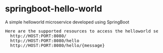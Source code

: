 # springboot-hello-world
A simple helloworld microservice developed using SpringBoot

<pre>
Here are the supported resources to access the helloworld service :
  http://HOST:PORT:8080/
  http://HOST:PORT:8080/hello
  http://HOST:PORT:8080/hello/{message}
</pre>
